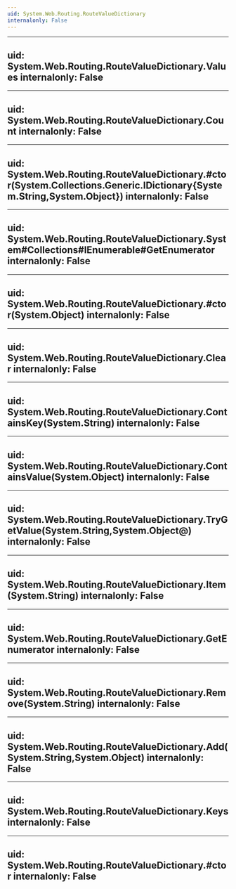```yaml
---
uid: System.Web.Routing.RouteValueDictionary
internalonly: False
---
```


---
uid: System.Web.Routing.RouteValueDictionary.Values
internalonly: False
---

---
uid: System.Web.Routing.RouteValueDictionary.Count
internalonly: False
---

---
uid: System.Web.Routing.RouteValueDictionary.#ctor(System.Collections.Generic.IDictionary{System.String,System.Object})
internalonly: False
---

---
uid: System.Web.Routing.RouteValueDictionary.System#Collections#IEnumerable#GetEnumerator
internalonly: False
---

---
uid: System.Web.Routing.RouteValueDictionary.#ctor(System.Object)
internalonly: False
---

---
uid: System.Web.Routing.RouteValueDictionary.Clear
internalonly: False
---

---
uid: System.Web.Routing.RouteValueDictionary.ContainsKey(System.String)
internalonly: False
---

---
uid: System.Web.Routing.RouteValueDictionary.ContainsValue(System.Object)
internalonly: False
---

---
uid: System.Web.Routing.RouteValueDictionary.TryGetValue(System.String,System.Object@)
internalonly: False
---

---
uid: System.Web.Routing.RouteValueDictionary.Item(System.String)
internalonly: False
---

---
uid: System.Web.Routing.RouteValueDictionary.GetEnumerator
internalonly: False
---

---
uid: System.Web.Routing.RouteValueDictionary.Remove(System.String)
internalonly: False
---

---
uid: System.Web.Routing.RouteValueDictionary.Add(System.String,System.Object)
internalonly: False
---

---
uid: System.Web.Routing.RouteValueDictionary.Keys
internalonly: False
---

---
uid: System.Web.Routing.RouteValueDictionary.#ctor
internalonly: False
---
